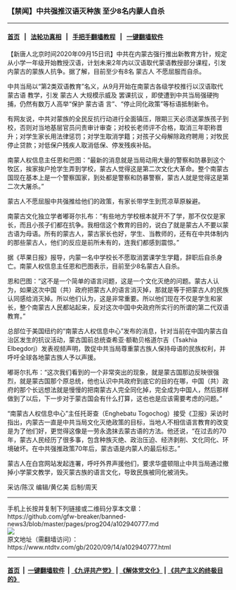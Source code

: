 ### 【禁闻】中共强推汉语灭种族  至少8名内蒙人自杀
------------------------

#### [首页](https://github.com/gfw-breaker/banned-news3/blob/master/README.md) &nbsp;&nbsp;|&nbsp;&nbsp; [法轮功真相](https://github.com/begood0513/basic/blob/master/README.md)  &nbsp;&nbsp;|&nbsp;&nbsp; [手把手翻墙教程](https://github.com/gfw-breaker/guides/wiki)  &nbsp;&nbsp;|&nbsp;&nbsp; [一键翻墙软件](https://github.com/gfw-breaker/nogfw/blob/master/README.md)  



<div><div class="post_content" itemprop="articleBody">
 <p>
  【新唐人北京时间2020年09月15日讯】中共在内蒙古强行推出新教育方针，规定从小学一年级开始教授汉语，计划未来2年内以汉语取代蒙语教授部分课程，引发内蒙古的蒙族人抗争。据了解，目前至少有8名
  <ok href="https://www.ntdtv.com/gb/蒙古人.htm">
   蒙古人
  </ok>
  不愿屈服而自杀。
 </p>
 <p>
  中共当局以“第2类双语教育”名义，从9月开始在南蒙古各级学校推行以汉语取代
  <ok href="https://www.ntdtv.com/gb/蒙古语.htm">
   蒙古语
  </ok>
  教学，引发
  <ok href="https://www.ntdtv.com/gb/蒙古人.htm">
   蒙古人
  </ok>
  大规模示威及
  <ok href="https://www.ntdtv.com/gb/罢课抗议.htm">
   罢课抗议
  </ok>
  ，即使遭到中共当局强硬拘捕，仍然有数万人高举“保护
  <ok href="https://www.ntdtv.com/gb/蒙古语.htm">
   蒙古语
  </ok>
  言”、“停止同化政策”等标语抵制新令。
 </p>
 <p>
  有网友说，中共对蒙族的全民反抗行动进行全面镇压，限期三天必须送蒙族孩子到校，否则对当地基层官员问责审计审查；对校长老师评不合格，取消三年职称晋升；对学生家长用法律惩罚；对学生取消学籍；对孩子父母解除政府聘用；对牧民停止贷款；对低保户残疾人取消低保、停发残疾补贴。
 </p>
 <p>
  南蒙人权信息主任恩和巴图：“最新的消息就是当局动用大量的警察和防暴到这个牧区，挨家挨户抢学生弄到学校，蒙古人觉得这是第二次文化大革命。整个南蒙古国现在基本上是一个警察国家，到处都是警察和防暴警察，蒙古人就是觉得这是第二次大屠杀。”
 </p>
 <p>
  蒙古人不愿屈服中共强推给他们的政策，有家长带学生到荒凉草原躲避。
 </p>
 <p>
  南蒙古文化独立学者嘟哥尔扎布：“有些地方学校根本就开不了学，那不仅仅是家长，而且小孩子们都在抗争。我相信这个教育的目的，说白了就是蒙古人不要以蒙古语为母语。所有的蒙古人，蒙古家长也好，学生、当教师的，还有在中共体制内的那些蒙古人，他们的反应是前所未有的，连我们都感到震惊。”
 </p>
 <p>
  据《苹果日报》报导，内蒙一名中学校长不愿取消罢课学生学籍，辞职后自杀身亡。南蒙人权信息主任恩和巴图表示，目前至少8名蒙古人自杀。
 </p>
 <p>
  恩和巴图：“这不是一个简单的语言问题，这是一个文化灭绝的问题。蒙古人认为，如果这次中国（共）政府把蒙古人的语言消灭掉，那就是等于把蒙古人的民族认同感给消灭掉。所以他们认为，这是非常重要。所以他们现在不仅是学生和家长，整个南蒙古人民都站起来，反对这次中国中央政府所实行的所谓的第二代双语教育。”
 </p>
 <p>
  总部位于美国纽约的“南蒙古人权信息中心”发布的消息，针对当前在中国内蒙古自治区发生的抗议活动，蒙古国前总统查希亚·额勒贝格道尔吉（Tsakhia Elbegdorj）发表视频声明，敦促中共当局尊重蒙古族人保持母语的民族权利，并呼吁全球各地蒙古族人予以声援。
 </p>
 <p>
  嘟哥尔扎布：“这次我们看到的一个非常突出的现象，就是蒙古国那边反映很强烈，就是蒙古国那个原总统，他也认识中共政府到底它的目的在哪，中国（共）政府的那个长远想法就是慢慢的把南蒙古人完全同化掉，完全成为中国人，然后那样做到了以后，下一步对于蒙古国会有什么打算，这也也是应该需要考虑的问题。”
 </p>
 <p>
  “南蒙古人权信息中心”主任托哥查（Enghebatu Togochog）接受《卫报》采访时指出，内蒙古一直是中共当局文化灭绝政策的目标，当地人不相信语言教育的改变是为了他们好，更觉得这像是一劳永逸抹去蒙古语的方法。他还说，“在过去的70年，蒙古人民经历了很多事，包含种族灭绝、政治压迫、经济剥削、文化同化、环境破坏。在中共强推政策70年后，蒙古语是内蒙人的最后标志。”
 </p>
 <p>
  蒙古人在白宫网站发起连署，呼吁外界声援他们，要求华盛顿阻止中共当局通过撤掉小学蒙文教学，毁灭蒙古族的语言文化，导致民族被同化被消失。
 </p>
 <p>
  采访/陈汉 编辑/黄亿美 后制/周天
 </p>
 <div class="single_ad">
 </div>
</div>
</div>
<hr/>
手机上长按并复制下列链接或二维码分享本文章：<br/>
https://github.com/gfw-breaker/banned-news3/blob/master/pages/prog204/a102940777.md <br/>
<a href='https://github.com/gfw-breaker/banned-news3/blob/master/pages/prog204/a102940777.md'><img src='https://github.com/gfw-breaker/banned-news3/blob/master/pages/prog204/a102940777.md.png'/></a> <br/>
原文地址（需翻墙访问）：https://www.ntdtv.com/gb/2020/09/14/a102940777.html


------------------------
#### [首页](https://github.com/gfw-breaker/banned-news3/blob/master/README.md) &nbsp;|&nbsp; [一键翻墙软件](https://github.com/gfw-breaker/nogfw/blob/master/README.md) &nbsp;| [《九评共产党》](https://github.com/gfw-breaker/9ping.md/blob/master/README.md#九评之一评共产党是什么) | [《解体党文化》](https://github.com/gfw-breaker/jtdwh.md/blob/master/README.md) | [《共产主义的终极目的》](https://github.com/gfw-breaker/gczydzjmd.md/blob/master/README.md)


<img src='http://gfw-breaker.win/banned-news3/pages/prog204/a102940777.md' width='0px' height='0px'/>
